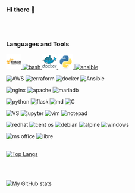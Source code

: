 ### Hi there 👋
<br/><br/>

### Languages and Tools

<a href="https://aws.amazon.com" target="_blank" rel="noreferrer">   <img src="https://raw.githubusercontent.com/devicons/devicon/master/icons/amazonwebservices/amazonwebservices-original-wordmark.svg" alt="aws" width="40" height="40"/> </a>  <a href="https://www.gnu.org/software/bash/" target="_blank" rel="noreferrer"><img src="https://www.vectorlogo.zone/logos/gnu_bash/gnu_bash-icon.svg" alt="bash" width="40" height="40"/> </a>  <a href="https://www.docker.com/" target="_blank" rel="noreferrer"><img src="https://raw.githubusercontent.com/devicons/devicon/master/icons/docker/docker-original-wordmark.svg" alt="docker" width="40" height="40"/> </a>  <a href="https://www.python.org" target="_blank" rel="noreferrer"> <img src="https://raw.githubusercontent.com/devicons/devicon/master/icons/python/python-original.svg" alt="python" width="40" height="40"/> </a> <a href="https://www.ansible.com/" target="_blank" rel="noreferrer"> <img src="https://raw.githubusercontent.com/file-icons/source/master/svg/Ansible.svg?sanitize=true" alt="ansible" width="40" height="40"/> </a>



![AWS](https://img.shields.io/badge/Amazon_AWS-FF9900?style=for-the-badge&logo=amazonaws&logoColor=white) ![terraform](https://img.shields.io/badge/Terraform-000000?style=for-the-badge&logo=Terraform&logoColor=purple) ![docker](https://img.shields.io/badge/Docker-2CA5E0?style=for-the-badge&logo=docker&logoColor=white) ![Ansible](https://img.shields.io/badge/Ansible-000000?style=for-the-badge&logo=ansible&logoColor=white)

![nginx](https://img.shields.io/badge/Nginx-009639?style=for-the-badge&logo=nginx&logoColor=white) ![apache](https://img.shields.io/badge/Apache-D22128?style=for-the-badge&logo=Apache&logoColor=white) ![mariadb](https://img.shields.io/badge/MariaDB-003545?style=for-the-badge&logo=mariadb&logoColor=white)

![python](https://img.shields.io/badge/Python-FFD43B?style=for-the-badge&logo=python&logoColor=blue) ![flask](https://img.shields.io/badge/Flask-000000?style=for-the-badge&logo=flask&logoColor=white) ![md](https://img.shields.io/badge/Markdown-000000?style=for-the-badge&logo=markdown&logoColor=white) ![C](https://img.shields.io/badge/C-00599C?style=for-the-badge&logo=c&logoColor=white) 

 ![VS](https://img.shields.io/badge/Visual_Studio_Code-0078D4?style=for-the-badge&logo=visual%20studio%20code&logoColor=white) ![jupyter](https://img.shields.io/badge/Jupyter-F37626.svg?&style=for-the-badge&logo=Jupyter&logoColor=white) ![vim](https://img.shields.io/badge/VIM-%2311AB00.svg?&style=for-the-badge&logo=vim&logoColor=white) ![notepad](https://img.shields.io/badge/Notepad++-90E59A.svg?style=for-the-badge&logo=notepad%2B%2B&logoColor=black)

![redhat](https://img.shields.io/badge/Red%20Hat-EE0000?style=for-the-badge&logo=redhat&logoColor=white) ![cent os](https://img.shields.io/badge/Cent%20OS-262577?style=for-the-badge&logo=CentOS&logoColor=white) ![debian](https://img.shields.io/badge/Debian-A81D33?style=for-the-badge&logo=debian&logoColor=white) ![alpine](https://img.shields.io/badge/Alpine_Linux-0D597F?style=for-the-badge&logo=alpine-linux&logoColor=white)  ![windows](https://img.shields.io/badge/Windows-0078D6?style=for-the-badge&logo=windows&logoColor=white)

![ms office](https://img.shields.io/badge/Microsoft_Office-D83B01?style=for-the-badge&logo=microsoft-office&logoColor=white) ![libre](https://img.shields.io/badge/LibreOffice-18A303?style=for-the-badge&logo=LibreOffice&logoColor=white)
<br/><br/>

[![Top Langs](https://github-readme-stats.vercel.app/api/top-langs/?username=yesudas-philiph&layout=compact)](https://github.com/yesudas-philiph/github-readme-stats)

<br/><br/>

![My GitHub stats](https://github-readme-stats.vercel.app/api?username=yesudas-philiph&show_icons=true&theme=radical)
